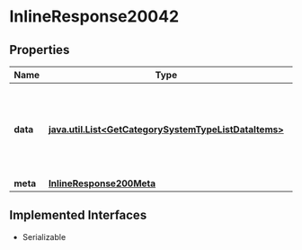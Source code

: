 

# InlineResponse20042


## Properties

Name | Type | Description | Notes
------------ | ------------- | ------------- | -------------
**data** | [**java.util.List&lt;GetCategorySystemTypeListDataItems&gt;**](GetCategorySystemTypeListDataItems.md) | List of category system types, sorted by ascending identifier value. |  [optional]
**meta** | [**InlineResponse200Meta**](InlineResponse200Meta.md) |  |  [optional]


## Implemented Interfaces

* Serializable


